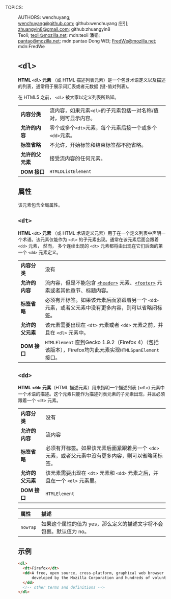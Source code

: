 TOPICS: <dl>
        <dt>
        <dd>
AUTHORS: wenchuyang; wenchuyang@github.com; github:wenchuyang
         庄引; zhuangyin8@gmail.com; github:zhuangyin8
         Teoli; teoli@mozilla.net; mdn:teoli
         潘韬; pantao@mozilla.net; mdn:pantao
         Dong WEI; FredWe@mozilla.net; mdn:FredWe

# `<dl>`

**HTML `<dl>` 元素** （或 HTML 描述列表元素）是一个包含术语定义以及描述的列表，通常用于展示词汇表或者元数据 (键-值对列表)。

在 HTML5 之前， `<dl>` 被大家以定义列表所熟知。

|  |  |
| :-- | :-- |
| **内容分类** | 流内容，如果元素`<dl>`的子元素包括一对名称/值对，则可显示内容。|
| **允许的内容** | 零个或多个`<dt>`元素，每个元素后接一个或多个`<dd>`元素。|
| **标签省略** | 不允许，开始标签和结束标签都不能省略。|
| **允许的父元素** | 接受流内容的任何元素。 |
| **DOM 接口** | `HTMLDListElement` |

## 属性

该元素包含全局属性。

## `<dt>`

**HTML `<dt>` 元素** （或 HTML 术语定义元素）用于在一个定义列表中声明一个术语。该元素仅能作为 `<dl>` 的子元素出现。通常在该元素后面会跟着 `<dd>` 元素， 然而，
多个连续出现的 `<dt>` 元素都将由出现在它们后面的第一个 `<dd>` 元素定义。

|  |  |
| :-- | :-- |
| **内容分类** | 没有 |
| **允许的内容** | 流内容，但是不能包含 [`<header>`](/zh-hans/webfrontend/<header>) 元素、[`<footer>`](/zh-hans/webfrontend/<footer>) 元素或者其他章节、标题内容。|
| **标签省略** | 必须有开标签。如果该元素后面紧跟着另一个 `<dd>` 元素，或者父元素中没有更多内容，则可以省略闭标签。|
| **允许的父元素** | 该元素需要出现在 `<dt>` 元素或者 `<dd>` 元素之前，并且在 `<dl>` 元素中。|
| **DOM 接口** | `HTMLElement` 直到Gecko 1.9.2（Firefox 4）（包括该版本），Firefox均为此元素实现`HTMLSpanElement`接口。|

## `<dd>`

**HTML `<dd>` 元素**（HTML 描述元素）用来指明一个描述列表  (`<dl>`) 元素中一个术语的描述。这个元素只能作为描述列表元素的子元素出现，并且必须跟着一个 `<dt>` 元素。

|  |  |
| :-- | :-- |
| **内容分类** | 没有 |
| **允许的内容** | 流内容 |
| **标签省略** | 必须有开标签。如果该元素后面紧跟着另一个 `<dd>` 元素，或者父元素中没有更多内容，则可以省略闭标签。|
| **允许的父元素** | 该元素需要出现在 `<dt>` 元素和 `<dd>` 元素之后，并且在一个 `<dl>` 元素里。|
| **DOM 接口** | `HTMLElement` |

| 属性 | 描述 |
| :-- | :-- |
| `nowrap` | 如果这个属性的值为 yes，那么定义的描述文字将不会包裹。默认值为 no。 |

## 示例

```html
<dl>
  <dt>Firefox</dt>
  <dd>A free, open source, cross-platform, graphical web browser
      developed by the Mozilla Corporation and hundreds of volunteers.
  </dd>
  <!-- other terms and definitions -->
</dl>
```
